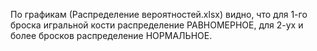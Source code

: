 По графикам (Распределение вероятностей.xlsx) видно, что для 1-го броска игральной кости распределение РАВНОМЕРНОЕ, для 2-ух и более бросков распределение НОРМАЛЬНОЕ.

